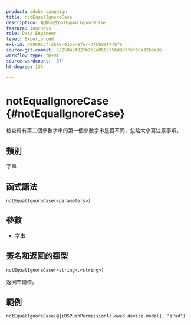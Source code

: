```yaml
---
product: adobe campaign
title: notEqualIgnoreCase
description: 瞭解函式notEqualIgnoreCase
feature: Journeys
role: Data Engineer
level: Experienced
exl-id: d99601cf-2ba8-4150-afa7-df6b8af47bf6
source-git-commit: 5225045f02fb1b2a8505756d9d7f6f60a32b3ed6
workflow-type: tm+mt
source-wordcount: '37'
ht-degree: 13%

---
```


# notEqualIgnoreCase {#notEqualIgnoreCase}

檢查帶有第二個參數字串的第一個參數字串是否不同，忽略大小寫注意事項。

## 類別

字串

## 函式語法

`notEqualIgnoreCase(<parameters>)`

## 參數

* 字串

## 簽名和返回的類型

`notEqualIgnoreCase(<string>,<string>)`

返回布爾值。

## 範例

`notEqualIgnoreCase(@{iOSPushPermissionAllowed.device.model}, "iPad")`
